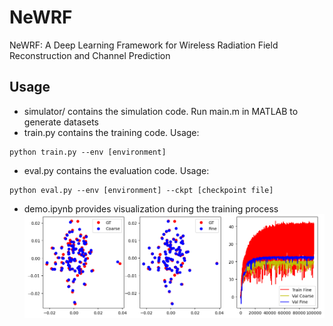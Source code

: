 # NeWRF
NeWRF: A Deep Learning Framework for Wireless Radiation Field Reconstruction and Channel Prediction

## Usage
- simulator/ contains the simulation code. Run main.m in MATLAB to generate datasets
- train.py contains the training code. Usage:
```
python train.py --env [environment]
```
- eval.py contains the evaluation code. Usage:
```
python eval.py --env [environment] --ckpt [checkpoint file] 
```
- demo.ipynb provides visualization during the training process 
![demo outcome](Figures\output.png)